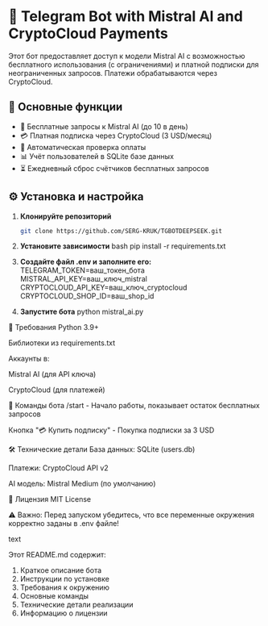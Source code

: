 # 🤖 Telegram Bot with Mistral AI and CryptoCloud Payments

Этот бот предоставляет доступ к модели Mistral AI с возможностью бесплатного использования (с ограничениями) и платной подписки для неограниченных запросов. Платежи обрабатываются через CryptoCloud.

## 🚀 Основные функции

- 💬 Бесплатные запросы к Mistral AI (до 10 в день)
- 💳 Платная подписка через CryptoCloud (3 USD/месяц)
- 🔄 Автоматическая проверка оплаты
- 📊 Учёт пользователей в SQLite базе данных
- ⏳ Ежедневный сброс счётчиков бесплатных запросов

## ⚙️ Установка и настройка

1. **Клонируйте репозиторий**
   ```bash
   git clone https://github.com/SERG-KRUK/TGBOTDEEPSEEK.git

2. **Установите зависимости**
bash
pip install -r requirements.txt

3. **Создайте файл .env и заполните его:**
TELEGRAM_TOKEN=ваш_токен_бота
MISTRAL_API_KEY=ваш_ключ_mistral
CRYPTOCLOUD_API_KEY=ваш_ключ_cryptocloud
CRYPTOCLOUD_SHOP_ID=ваш_shop_id

4. **Запустите бота**
python mistral_ai.py


🔧 Требования
Python 3.9+

Библиотеки из requirements.txt

Аккаунты в:

Mistral AI (для API ключа)

CryptoCloud (для платежей)


📌 Команды бота
/start - Начало работы, показывает остаток бесплатных запросов

Кнопка "💳 Купить подписку" - Покупка подписки за 3 USD


🛠 Технические детали
База данных: SQLite (users.db)

Платежи: CryptoCloud API v2

AI модель: Mistral Medium (по умолчанию)


📄 Лицензия
MIT License


⚠️ Важно: Перед запуском убедитесь, что все переменные окружения корректно заданы в .env файле!

text

Этот README.md содержит:
1. Краткое описание бота
2. Инструкции по установке
3. Требования к окружению
4. Основные команды
5. Технические детали реализации
6. Информацию о лицензии